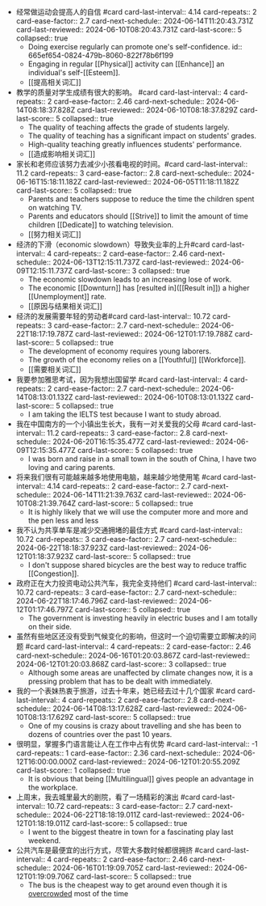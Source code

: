 - 经常做运动会提高人的自信 #card
  card-last-interval:: 4.14
  card-repeats:: 2
  card-ease-factor:: 2.7
  card-next-schedule:: 2024-06-14T11:20:43.731Z
  card-last-reviewed:: 2024-06-10T08:20:43.731Z
  card-last-score:: 5
  collapsed:: true
	- Doing exercise regularly can promote one's self-confidence.
	  id:: 665ef654-0824-479b-8060-822f78b6f199
	- Engaging in regular [[Physical]] activity can [[Enhance]] an individual's self-[[Esteem]].
	- [[提高相关词汇]]
- 教学的质量对学生成绩有很大的影响。 #card
  card-last-interval:: 4
  card-repeats:: 2
  card-ease-factor:: 2.46
  card-next-schedule:: 2024-06-14T08:18:37.828Z
  card-last-reviewed:: 2024-06-10T08:18:37.829Z
  card-last-score:: 5
  collapsed:: true
	- The quality of teaching affects the grade of students largely.
	- The quality of teaching has a significant impact on students' grades.
	- High-quality teaching greatly influences students' performance.
	- [[造成影响相关词汇]]
- 家长和老师应该努力去减少小孩看电视的时间。#card
  card-last-interval:: 11.2
  card-repeats:: 3
  card-ease-factor:: 2.8
  card-next-schedule:: 2024-06-16T15:18:11.182Z
  card-last-reviewed:: 2024-06-05T11:18:11.182Z
  card-last-score:: 5
  collapsed:: true
	- Parents and teachers suppose to reduce the time the children spent on watching TV.
	- Parents and educators should [[Strive]] to limit the amount of time children [[Dedicate]] to watching television.
	- [[努力相关词汇]]
- 经济的下滑（economic slowdown）导致失业率的上升#card
  card-last-interval:: 4
  card-repeats:: 2
  card-ease-factor:: 2.46
  card-next-schedule:: 2024-06-13T12:15:11.737Z
  card-last-reviewed:: 2024-06-09T12:15:11.737Z
  card-last-score:: 3
  collapsed:: true
	- The economic slowdown leads to an increasing lose of work.
	- The economic [[Downturn]] has [resulted in]([[Result in]]) a higher [[Unemployment]] rate.
	- [[原因与结果相关词汇]]
- 经济的发展需要年轻的劳动者#card
  card-last-interval:: 10.72
  card-repeats:: 3
  card-ease-factor:: 2.7
  card-next-schedule:: 2024-06-22T18:17:19.787Z
  card-last-reviewed:: 2024-06-12T01:17:19.788Z
  card-last-score:: 5
  collapsed:: true
	- The development of economy requires young laborers.
	- The growth of the economy relies on a [[Youthful]] [[Workforce]].
	- [[需要相关词汇]]
- 我要参加雅思考试，因为我想出国留学 #card
  card-last-interval:: 4
  card-repeats:: 2
  card-ease-factor:: 2.7
  card-next-schedule:: 2024-06-14T08:13:01.132Z
  card-last-reviewed:: 2024-06-10T08:13:01.132Z
  card-last-score:: 5
  collapsed:: true
	- I am taking the IELTS test because I want to study abroad.
- 我在中国南方的一个小镇出生长大，我有一对关爱我的父母 #card
  card-last-interval:: 11.2
  card-repeats:: 3
  card-ease-factor:: 2.8
  card-next-schedule:: 2024-06-20T16:15:35.477Z
  card-last-reviewed:: 2024-06-09T12:15:35.477Z
  card-last-score:: 5
  collapsed:: true
	- I was born and raise in a small town in the south of China, I have two loving and caring parents.
- 将来我们很有可能越来越多地使用电脑，越来越少地使用笔 #card
  card-last-interval:: 4.14
  card-repeats:: 2
  card-ease-factor:: 2.7
  card-next-schedule:: 2024-06-14T11:21:39.763Z
  card-last-reviewed:: 2024-06-10T08:21:39.764Z
  card-last-score:: 5
  collapsed:: true
	- It is highly likely that we will use the computer more and more and the pen less and less
- 我不认为共享单车是减少交通拥堵的最佳方式 #card
  card-last-interval:: 10.72
  card-repeats:: 3
  card-ease-factor:: 2.7
  card-next-schedule:: 2024-06-22T18:18:37.923Z
  card-last-reviewed:: 2024-06-12T01:18:37.923Z
  card-last-score:: 5
  collapsed:: true
	- I don't suppose shared bicycles are the best way to reduce traffic [[Congestion]].
- 政府正在大力投资电动公共汽车，我完全支持他们 #card
  card-last-interval:: 10.72
  card-repeats:: 3
  card-ease-factor:: 2.7
  card-next-schedule:: 2024-06-22T18:17:46.796Z
  card-last-reviewed:: 2024-06-12T01:17:46.797Z
  card-last-score:: 5
  collapsed:: true
	- The government is investing heavily in electric buses and I am totally on their side.
- 虽然有些地区还没有受到气候变化的影响，但这时一个迫切需要立即解决的问题 #card
  card-last-interval:: 4
  card-repeats:: 2
  card-ease-factor:: 2.46
  card-next-schedule:: 2024-06-16T01:20:03.867Z
  card-last-reviewed:: 2024-06-12T01:20:03.868Z
  card-last-score:: 3
  collapsed:: true
	- Although some areas are unaffected by climate changes now, it is a pressing problem that has to be dealt with immediately.
- 我的一个表妹热衷于旅游，过去十年来，她已经去过十几个国家 #card
  card-last-interval:: 4
  card-repeats:: 2
  card-ease-factor:: 2.8
  card-next-schedule:: 2024-06-14T08:13:17.628Z
  card-last-reviewed:: 2024-06-10T08:13:17.629Z
  card-last-score:: 5
  collapsed:: true
	- One of my cousins is crazy about travelling and she has been to dozens of countries over the past 10 years.
- 很明显，掌握多门语言能让人在工作中占有优势 #card
  card-last-interval:: -1
  card-repeats:: 1
  card-ease-factor:: 2.36
  card-next-schedule:: 2024-06-12T16:00:00.000Z
  card-last-reviewed:: 2024-06-12T01:20:55.209Z
  card-last-score:: 1
  collapsed:: true
	- It is obvious that being [[Multilingual]] gives people an advantage in the workplace.
- 上周末，我去城里最大的剧院，看了一场精彩的演出 #card
  card-last-interval:: 10.72
  card-repeats:: 3
  card-ease-factor:: 2.7
  card-next-schedule:: 2024-06-22T18:18:19.011Z
  card-last-reviewed:: 2024-06-12T01:18:19.011Z
  card-last-score:: 5
  collapsed:: true
	- I went to the biggest theatre in town for a fascinating play last weekend.
- 公共汽车是最便宜的出行方式，尽管大多数时候都很拥挤 #card
  card-last-interval:: 4
  card-repeats:: 2
  card-ease-factor:: 2.46
  card-next-schedule:: 2024-06-16T01:19:09.705Z
  card-last-reviewed:: 2024-06-12T01:19:09.706Z
  card-last-score:: 5
  collapsed:: true
	- The bus is the cheapest way to get around even though it is [overcrowded]([[Overcrowd]]) most of the time